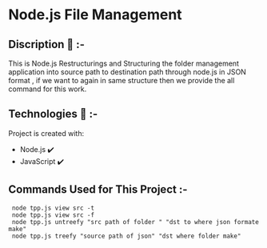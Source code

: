 # Node.js File Management

## Discription :small_red_triangle_down: :-
This is Node.js Restructurings and Structuring the folder management application into source path to destination path through node.js in JSON format , if we want to again in same structure then we provide the all command for this work.
 
 ## Technologies :rocket: :-
Project is created with:
* Node.js :heavy_check_mark:
* JavaScript :heavy_check_mark:

## Commands Used for This Project :-
``` 
 node tpp.js view src -t
 node tpp.js view src -f
 node tpp.js untreefy "src path of folder " "dst to where json formate make"
 node tpp.js treefy "source path of json" "dst where folder make"
```
